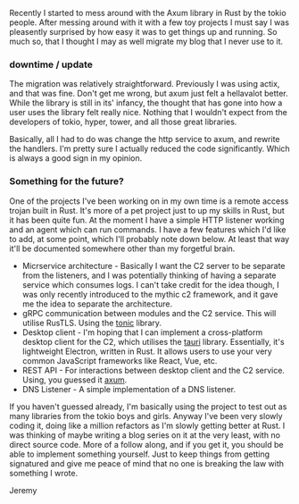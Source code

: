 <!--
title: Better Axumbody...
date: 20220526
-->

Recently I started to mess around with the Axum library in Rust by the tokio people. After messing around with it with a few toy projects I must say I was pleasently surprised by how easy it was to get things up and running. So much so, that I thought I may as well migrate my blog that I never use to it. 

### downtime / update

The migration was relatively straightforward. Previously I was using actix, and that was fine. Don't get me wrong, but axum just felt a hellavalot better. While the library is still in its' infancy, the thought that has gone into how a user uses the library felt really nice. Nothing that I wouldn't expect from the developers of tokio, hyper, tower, and all those great libraries.

Basically, all I had to do was change the http service to axum, and rewrite the handlers. I'm pretty sure I actually reduced the code significantly. Which is always a good sign in my opinion.

### Something for the future?

One of the projects I've been working on in my own time is a remote access trojan built in Rust. It's more of a pet project just to up my skills in Rust, but it has been quite fun. At the moment I have a simple HTTP listener working and an agent which can run commands. I have a few features which I'd like to add, at some point, which I'll probably note down below. At least that way it'll be documented somewhere other than my forgetful brain.

* Micrservice architecture - Basically I want the C2 server to be separate from the listeners, and I was potentially thinking of having a separate service which consumes logs. I can't take credit for the idea though, I was only recently introduced to the mythic c2 framework, and it gave me the idea to separate the architecture.
* gRPC communication between modules and the C2 service. This will utilise RusTLS. Using the [tonic](https://github.com/hyperium/tonic) library.
* Desktop client - I'm hoping that I can implement a cross-platform desktop client for the C2, which utilises the [tauri](https://tauri.studio) library. Essentially, it's lightweight Electron, written in Rust. It allows users to use your very common JavaScript frameworks like React, Vue, etc.
* REST API - For interactions between desktop client and the C2 service. Using, you guessed it [axum](https://github.com/tokio-rs/axum).
* DNS Listener - A simple implementation of a DNS listener.

If you haven't guessed already, I'm basically using the project to test out as many libraries from the tokio boys and girls. Anyway I've been very slowly coding it, doing like a million refactors as I'm slowly getting better at Rust. I was thinking of maybe writing a blog series on it at the very least, with no direct source code. More of a follow along, and if you get it, you should be able to implement something yourself. Just to keep things from getting signatured and give me peace of mind that no one is breaking the law with something I wrote.


Jeremy
